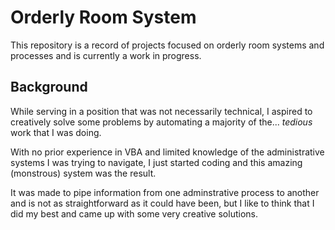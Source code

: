 # Orderly Room System

This repository is a record of projects focused on orderly room systems and processes and is currently a work in progress.

## Background

While serving in a position that was not necessarily technical, I aspired to creatively solve some problems by automating a majority of the... *tedious* work that I was doing.

With no prior experience in VBA and limited knowledge of the administrative systems I was trying to navigate, I just started coding and this amazing (monstrous) system was the result. 

It was made to pipe information from one adminstrative process to another and is not as straightforward as it could have been, but I like to think that I did my best and came up with some very creative solutions.  
